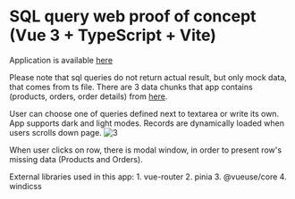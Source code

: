 # SQL query web proof of concept (Vue 3 + TypeScript + Vite)

Application is available [here](https://sql-web-query-poc-v1.vercel.app/)

Please note that sql queries do not return actual result, but only mock data, that comes from ts file. There are 3 data chunks that app contains (products, orders, order details) from [here](https://github.com/graphql-compose/graphql-compose-examples/tree/master/examples/northwind/data/csv).

User can choose one of queries defined next to textarea or write its own. App supports dark and light modes. Records are dynamically loaded when users scrolls down page.
![3](https://user-images.githubusercontent.com/3989677/196513971-fb128b86-0f18-4f63-8fd7-cc6eb63a18d3.png)

When user clicks on row, there is modal window, in order to present row's missing data (Products and Orders).


External libraries used in this app:
    1. vue-router
    2. pinia
    3. @vueuse/core
    4. windicss
